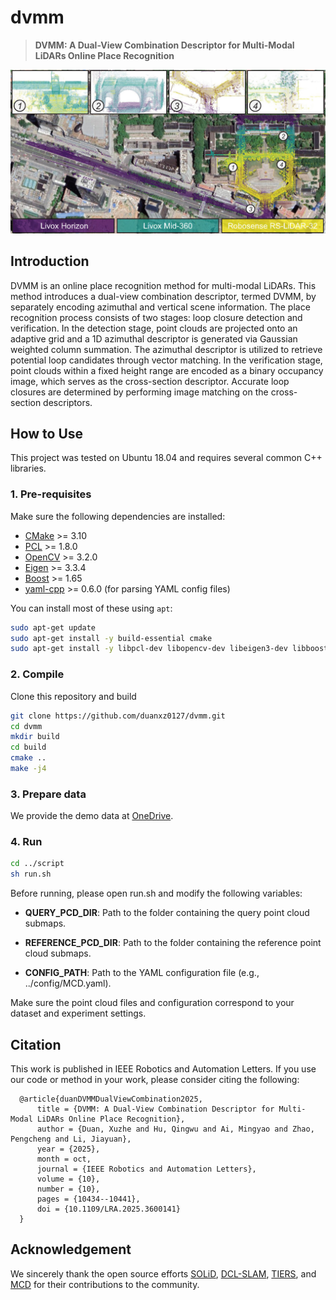 # dvmm
> **DVMM: A Dual-View Combination Descriptor for Multi-Modal LiDARs Online Place Recognition**

![Figure_10](figure/DVMM_in_DCLSLAM.jpg)

## Introduction
DVMM is an online place recognition method for multi-modal LiDARs. This method introduces a dual-view combination descriptor, termed DVMM, by separately encoding azimuthal and vertical scene information. The place recognition process consists of two stages: loop closure detection and verification. In the detection stage, point clouds are projected onto an adaptive grid and a 1D azimuthal descriptor is generated via Gaussian weighted column summation. The azimuthal descriptor is utilized to retrieve potential loop candidates through vector matching. In the verification stage, point clouds within a fixed height range are encoded as a binary occupancy image, which serves as the cross-section descriptor. Accurate loop closures are determined by performing image matching on the cross-section descriptors.

## How to Use

This project was tested on Ubuntu 18.04 and requires several common C++ libraries.

### 1. Pre-requisites

Make sure the following dependencies are installed:

- [CMake](https://cmake.org/) >= 3.10  
- [PCL](https://github.com/PointCloudLibrary/pcl) >= 1.8.0  
- [OpenCV](https://opencv.org/) >= 3.2.0  
- [Eigen](http://eigen.tuxfamily.org/index.php?title=Main_Page) >= 3.3.4  
- [Boost](https://github.com/boostorg/boost) >= 1.65  
- [yaml-cpp](https://github.com/jbeder/yaml-cpp) >= 0.6.0 (for parsing YAML config files)  

You can install most of these using `apt`:

```bash
sudo apt-get update
sudo apt-get install -y build-essential cmake
sudo apt-get install -y libpcl-dev libopencv-dev libeigen3-dev libboost-all-dev libyaml-cpp-dev
```

### 2. Compile
Clone this repository and build

```bash
git clone https://github.com/duanxz0127/dvmm.git
cd dvmm
mkdir build
cd build
cmake ..
make -j4
```

### 3. Prepare data
We provide the demo data at [OneDrive](https://1drv.ms/f/c/fd72da3394f988c8/Er8Kqop3_u9CjW30TAGYjzUBsUPZXWh11RBGfynl192jTA?e=HfcgJH).



### 4. Run
```bash
cd ../script
sh run.sh
```
Before running, please open run.sh and modify the following variables:

- **QUERY_PCD_DIR**: Path to the folder containing the query point cloud submaps.

- **REFERENCE_PCD_DIR**: Path to the folder containing the reference point cloud submaps.

- **CONFIG_PATH**: Path to the YAML configuration file (e.g., ../config/MCD.yaml).

Make sure the point cloud files and configuration correspond to your dataset and experiment settings.

## Citation
This work is published in IEEE Robotics and Automation Letters. If you use our code or method in your work, please consider citing the following:
  ```
    @article{duanDVMMDualViewCombination2025,
        title = {DVMM: A Dual-View Combination Descriptor for Multi-Modal LiDARs Online Place Recognition},
        author = {Duan, Xuzhe and Hu, Qingwu and Ai, Mingyao and Zhao, Pengcheng and Li, Jiayuan},
        year = {2025},
        month = oct,
        journal = {IEEE Robotics and Automation Letters},
        volume = {10},
        number = {10},
        pages = {10434--10441},
        doi = {10.1109/LRA.2025.3600141}
    }

  ```

## Acknowledgement
We sincerely thank the open source efforts [SOLiD](https://github.com/sparolab/SOLiD), [DCL-SLAM](https://github.com/zhongshp/DCL-SLAM), [TIERS](https://github.com/TIERS/tiers-lidars-dataset-enhanced), and [MCD](https://mcdviral.github.io/) for their contributions to the community.